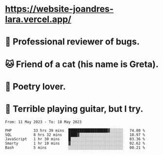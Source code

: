 # https://website-joandres-lara.vercel.app/
# 🐛 Professional reviewer of bugs.
# 🐱 Friend of a cat (his name is Greta).
# 📜 Poetry lover.
# 🎸 Terrible playing guitar, but I try.

<!--START_SECTION:waka-->

```text
From: 11 May 2023 - To: 18 May 2023

PHP          33 hrs 39 mins  ██████████████████▓░░░░░░   74.80 %
SQL          8 hrs 32 mins   ████▓░░░░░░░░░░░░░░░░░░░░   18.97 %
JavaScript   1 hr 30 mins    █░░░░░░░░░░░░░░░░░░░░░░░░   03.36 %
Smarty       1 hr 10 mins    ▓░░░░░░░░░░░░░░░░░░░░░░░░   02.62 %
Bash         5 mins          ░░░░░░░░░░░░░░░░░░░░░░░░░   00.21 %
```

<!--END_SECTION:waka-->
